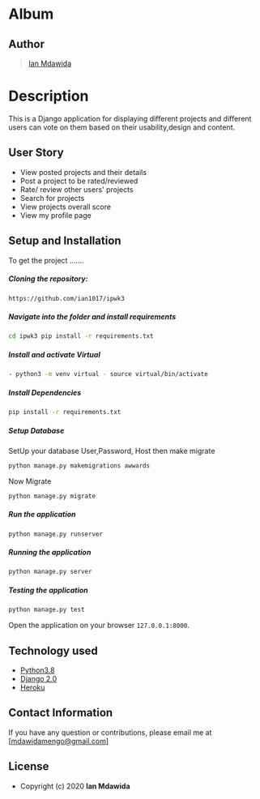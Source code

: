 # Album 
## Author  

>[Ian Mdawida](https://github.com/ian1017/ipwk3)  
  
# Description  
This is a Django application for displaying different projects and different users can vote on them based on their usability,design and content.

## User Story  

* View posted projects and their details
* Post a project to be rated/reviewed
* Rate/ review other users' projects
* Search for projects   
* View projects overall score
* View my profile page

## Setup and Installation  
To get the project .......  

##### Cloning the repository:  
 ```bash 
https://github.com/ian1017/ipwk3
```
##### Navigate into the folder and install requirements  
 ```bash 
cd ipwk3 pip install -r requirements.txt 
```
##### Install and activate Virtual  
 ```bash 
- python3 -m venv virtual - source virtual/bin/activate  
```  
##### Install Dependencies  
 ```bash 
 pip install -r requirements.txt 
```  
 ##### Setup Database  
  SetUp your database User,Password, Host then make migrate  
 ```bash 
python manage.py makemigrations awwards 
 ``` 
 Now Migrate  
 ```bash 
 python manage.py migrate 
```
##### Run the application  
 ```bash 
 python manage.py runserver 
``` 
##### Running the application  
 ```bash 
 python manage.py server 
```
##### Testing the application  
 ```bash 
 python manage.py test 
```
Open the application on your browser `127.0.0.1:8000`.  


## Technology used  

* [Python3.8](https://www.python.org/)  
* [Django 2.0](https://docs.djangoproject.com/en/2.2/)  
* [Heroku](https://heroku.com)  

## Contact Information   
If you have any question or contributions, please email me at [mdawidamengo@gmail.com]  
## License 

* Copyright (c) 2020 **Ian Mdawida**